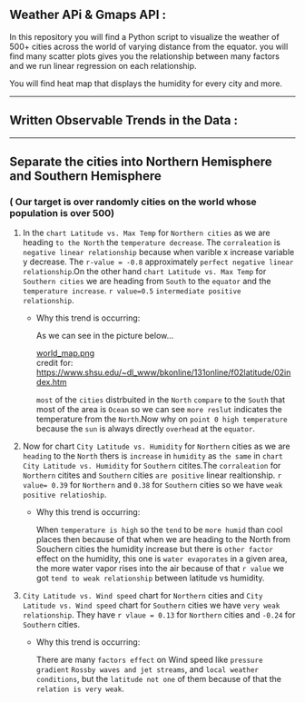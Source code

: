 ## Weather APi & Gmaps API :

In this repository you will find a Python script to visualize the weather of 500+ cities across the world of varying distance from the equator.
you will find many scatter plots gives you the relationship between many factors and we run linear regression on each relationship.

You will find heat map that displays the humidity for every city and more.

---


## Written Observable Trends in the Data :
---
## Separate the cities into Northern Hemisphere and Southern Hemisphere 

### ( Our target is over randomly cities on the world  whose population is over 500)


 1. In the `chart Latitude vs. Max Temp` for `Northern cities` as we are heading `to the North` the `temperature decrease`. The `corraleation` is `negative linear relationship` because when varible x increase variable y decrease. The `r-value = -0.8` approximately `perfect negative linear relationship`.On the other hand `chart Latitude vs. Max Temp` for `Southern cities` we are heading from `South` to the `equator` and the `temperature increase`. `r value=0.5` `intermediate positive relationship`. 

    * Why this trend is occurring:

        As we can see in the picture below...




        [world_map.png](weatherPy/output_data/world_map.png)                     
        credit for: https://www.shsu.edu/~dl_www/bkonline/131online/f02latitude/02index.htm



        `most` of the `cities` distrbuited in the `North` `compare` to the `South` that most of the area is `Ocean` so we can see `more reslut` indicates the temperature from the `North`.Now why on `point 0 high temperature` because the `sun` is always directly `overhead` at the `equator`.

2. Now for chart `City Latitude vs. Humidity` for `Northern` cities as we are `heading` to the `North` thers is `increase` in `humidity` as `the same` in `chart City Latitude vs. Humidity` for `Southern` citites.The `corraleation` for `Northern` citites and `Southern` cities `are positive` linear realtionship. `r value= 0.39` for `Northern` and `0.38` for `Southern` cities so we have `weak positive relatioship`.

    * Why this trend is occurring:

        When `temperature is high` so the `tend` to be `more humid` than cool places then because of that when we are heading to the North from Souchern cities the humidity increase but there is `other factor` effect on the humidity, this one is `water evaporates` in a given area, the more water vapor rises into the air because of that `r value` we got `tend to weak relationship` between latitude vs humidity.

3. `City Latitude vs. Wind speed` chart for `Northern` cities  and `City Latitude vs. Wind speed` chart for `Southern` cities we have `very weak relationship`. They have `r vlaue = 0.13` for `Northern` cities and `-0.24` for `Southern` cities.

    * Why this trend is occurring:

        There are many `factors effect` on Wind speed like `pressure gradient` `Rossby waves and jet streams`, and `local weather conditions`, but the `latitude not one` of them because of that the `relation is very weak`.   

